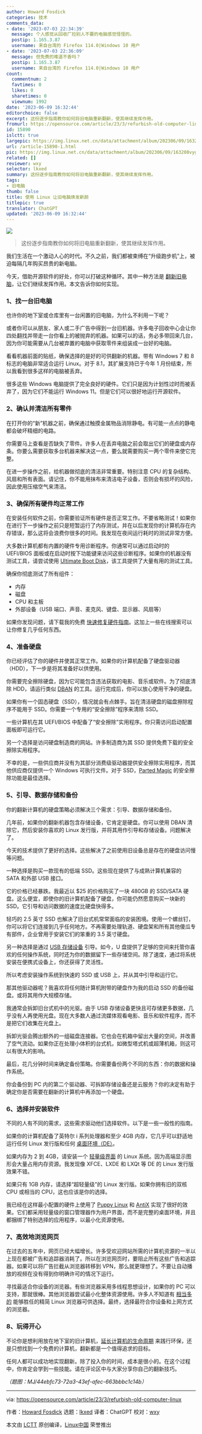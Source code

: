 ```yaml
---
author: Howard Fosdick
categories: 技术
comments_data:
- date: '2023-07-03 22:34:39'
  message: 个人感觉从回收厂捡别人不要的电脑感觉怪怪的。
  postip: 1.165.3.87
  username: 来自台湾的 Firefox 114.0|Windows 10 用户
- date: '2023-07-03 22:36:09'
  message: 但免费的难道不香吗？
  postip: 1.165.3.87
  username: 来自台湾的 Firefox 114.0|Windows 10 用户
count:
  commentnum: 2
  favtimes: 0
  likes: 0
  sharetimes: 0
  viewnum: 1992
date: '2023-06-09 16:32:44'
editorchoice: false
excerpt: 这份逐步指南教你如何将旧电脑重新翻新，使其继续发挥作用。
fromurl: https://opensource.com/article/23/3/refurbish-old-computer-linux
id: 15890
islctt: true
largepic: https://img.linux.net.cn/data/attachment/album/202306/09/163208vygg79ghr17rd9f6.jpg
url: /article-15890-1.html
pic: https://img.linux.net.cn/data/attachment/album/202306/09/163208vygg79ghr17rd9f6.jpg.thumb.jpg
related: []
reviewer: wxy
selector: lkxed
summary: 这份逐步指南教你如何将旧电脑重新翻新，使其继续发挥作用。
tags:
- 旧电脑
thumb: false
title: 使用 Linux 让旧电脑焕发新颜
titlepic: true
translator: ChatGPT
updated: '2023-06-09 16:32:44'
---
```


![](https://img.linux.net.cn/data/attachment/album/202306/09/163208vygg79ghr17rd9f6.jpg)



> 
> 这份逐步指南教你如何将旧电脑重新翻新，使其继续发挥作用。
> 
> 
> 


我们生活在一个激动人心的时代。不久之前，我们都被束缚在“升级跑步机”上，被迫每隔几年购买昂贵的新电脑。


今天，借助开源软件的好处，你可以打破这种循环。其中一种方法是 [翻新旧电脑](https://opensource.com/article/22/10/obsolete-computer-linux-opportunity)，让它们继续发挥作用。本文告诉你如何实现。


### 1、找一台旧电脑


也许你的地下室或仓库里有一台闲置的旧电脑，为什么不利用一下呢？


或者你可以从朋友、家人或二手广告中得到一台旧机器。许多电子回收中心会让你四处翻找并带走一台你看上的被抛弃的机器。如果可以的话，务必多带回来几台，因为你可能需要从几台被弃置的电脑中获取零件来组装成一台好的电脑。


看看机器前面的贴纸，确保选择的是好的可供翻新的机器。带有 Windows 7 和 8 标志的电脑非常适合运行 Linux。对于 8.1，其扩展支持已于今年 1 月份结束，所以我看到很多这样的电脑被丢弃。


很多这些 Windows 电脑提供了完全良好的硬件。它们只是因为计划性过时而被丢弃了，因为它们不能运行 Windows 11。但是它们可以很好地运行开源软件。


### 2、确认并清洁所有零件


在打开你的“新”机器之前，确保通过触摸金属物品消除静电。有可能一点点的静电都会破坏精细的电路。


你需要马上查看是否缺失了零件。许多人在丢弃电脑之前会取出它们的硬盘或内存条。你要么需要获取多台机器来解决这一点，要么就需要购买一两个零件来使它完整。


在进一步操作之前，给机器做彻底的清洁非常重要。特别注意 CPU 的复杂结构、风扇和所有表面。请记住，你不能用抹布来清洁电子设备，否则会有损坏的风险，因此使用压缩空气来清洁。


### 3、确保所有硬件均正常工作


在安装任何软件之前，你需要验证所有硬件是否正常工作。不要省略测试！如果你在进行下一步操作之前只是短暂运行了内存测试，并在以后发现你的计算机存在内存错误，那么这将会浪费你很多的时间。我发现在夜间运行耗时的测试非常方便。


大多数计算机都有内置的硬件专用诊断程序。你通常可以通过启动时的 UEFI/BIOS 面板或在启动时按下功能键来访问这些诊断程序。如果你的机器没有测试工具，请尝试使用 [Ultimate Boot Disk](https://www.ultimatebootcd.com/)，该工具提供了大量有用的测试工具。


确保你彻底测试了所有组件：


* 内存
* 磁盘
* CPU 和主板
* 外部设备（USB 端口、声音、麦克风、键盘、显示器、风扇等）


如果你发现问题，请下载我的免费 [快速修复硬件指南](http://rexxinfo.org/howard_fosdick_articles/quick_guide_to_fixing_pc_hardware/Quick_Guide_to_Fixing_Computer_Hardware.html)。这加上一些在线搜索可以让你修复几乎任何东西。


### 4、准备硬盘


你已经评估了你的硬件并使其正常工作。如果你的计算机配备了硬盘驱动器（HDD），下一步是将其准备好以供使用。


你需要完全擦除硬盘，因为它可能包含违法获取的电影、音乐或软件。为了彻底清除 HDD，请运行类似 [DBAN](https://sourceforge.net/projects/dban/) 的工具。运行完成后，你可以放心使用干净的硬盘。


如果你有一个固态硬盘（SSD），情况就会有点棘手。旨在清洁硬盘的磁盘擦除程序不能用于 SSD。你需要一个专用的“安全擦除”程序来清除 SSD。


一些计算机在其 UEFI/BIOS 中配备了“安全擦除”实用程序。你只需访问启动配置面板即可运行它。


另一个选择是访问硬盘制造商的网站。许多制造商为其 SSD 提供免费下载的安全擦除实用程序。


不幸的是，一些供应商并没有为其部分消费级驱动器提供安全擦除实用程序，而其他供应商仅提供一个 Windows 可执行文件。对于 SSD，[Parted Magic](https://partedmagic.com/) 的安全擦除功能是最佳选择。


### 5、引导、数据存储和备份


你的翻新计算机的硬盘策略必须解决三个需求：引导、数据存储和备份。


几年前，如果你的翻新机器包含存储设备，它肯定是硬盘。你可以使用 DBAN 清除它，然后安装你喜欢的 Linux 发行版，并将其用作引导和存储设备。问题解决了。


今天的技术提供了更好的选择。这些解决了之前使用旧设备总是存在的硬盘访问慢等问题。


一种选择是购买一款现有的低端 SSD。这些现在提供了与成熟计算机兼容的 SATA 和外部 USB 接口。


它的价格已经暴跌。我最近以 $25 的价格购买了一块 480GB 的 SSD/SATA 硬盘。这么便宜，即使你的旧计算机配备了硬盘，你可能仍然愿意购买一块新的 SSD。它引导和访问数据的速度比硬盘快得多。


轻巧的 2.5 英寸 SSD 也解决了旧台式机常常面临的安装困境。使用一个螺丝钉，你可以将它们连接到几乎任何地方。不再需要处理轨道、硬盘架和所有其他傻瓜专有部件，企业曾用于安装它们的笨重的 3.5 英寸硬盘。


另一种选择是通过 [USB 存储设备](https://opensource.com/article/20/4/first-linux-computer) 引导。如今，U 盘提供了足够的空间来托管你喜欢的任何操作系统，同时还为你的数据留下一些存储空间。除了速度，通过将系统安装在便携式设备上，你还获得了灵活性。


所以考虑安装操作系统到快速的 SSD 或 USB 上，并从其中引导和运行它。


那其他驱动器呢？我喜欢将任何随计算机附带的硬盘作为我的启动 SSD 的备份磁盘。或将其用作大规模存储。


我通常会拆卸旧台式机中的光驱。由于 USB 存储设备更快且可存储更多数据，几乎没有人再使用光盘。现在大多数人通过流媒体观看电影、音乐和软件程序，而不是把它们收集在光盘上。


拆卸光驱会腾出额外的一组磁盘连接器。它也会在机箱中留出大量的空间，并改善了空气流动。如果你正在处理小体积的台式机，如微型塔式机或超薄机箱，则这可以有很大的影响。


最后，花几分钟时间来确定备份策略。你需要备份两个不同的东西：你的数据和操作系统。


你会备份到 PC 内的第二个驱动器、可拆卸存储设备还是云服务？你的决定有助于确定你是否需要在翻新的计算机中再添加一个硬盘。


### 6、选择并安装软件


不同的人有不同的需求，这些需求驱动他们选择软件。以下是一些一般性的指南。


如果你的计算机配备了英特尔 i 系列处理器和至少 4GB 内存，它几乎可以舒适地运行任何 Linux 发行版和任何 [桌面环境（DE）](https://opensource.com/article/20/5/linux-desktops#default)。


如果内存为 2 到 4GB，请安装一个 [轻量级界面](https://opensource.com/article/20/5/linux-desktops#lightweight) 的 Linux 系统。因为高端显示图形会大量占用内存资源。我发现像 XFCE、LXDE 和 LXQt 等 DE 的 Linux 发行版效果不错。


如果只有 1GB 内存，请选择“超轻量级”的 Linux 发行版。如果你拥有旧的双核 CPU 或相当的 CPU，这也应该是你的选择。


我已经在这样最小配置的硬件上使用了 [Puppy Linux](https://puppylinux-woof-ce.github.io/) 和 [AntiX](https://antixlinux.com/) 实现了很好的效果。它们都采用轻量级的窗口管理器作为用户界面，而不是完整的桌面环境，并且都捆绑了特别选择的应用程序，以最小化资源使用。


### 7、高效地浏览网页


在过去的五年中，网页已经大幅增长。许多受欢迎网站所需的计算机资源的一半以上现在都被广告和追踪器消耗了。所以在浏览网页时，要阻止所有这些广告和追踪器。如果可以将广告拦截从浏览器转移到 VPN，那么就更理想了。不要让自动播放的视频在没有得到你明确许可的情况下运行。


寻找最适合你设备的浏览器。有些浏览器采用多线程思想设计，如果你的 PC 可以支持，那就很棒。其他浏览器尝试最小化整体资源使用。许多人不知道有 [相当多的](https://opensource.com/article/19/7/open%20source-browsers) 能够胜任的精简 Linux 浏览器可供选择。最终，选择最符合你设备和上网方式的浏览器。


### 8、玩得开心


不论你是想利用放在地下室的旧计算机，[延长计算机的生命周期](https://opensource.com/article/19/7/how-make-old-computer-useful-again) 来践行环保，还是只想找到一个免费的计算机，翻新都是一个值得追求的目标。


任何人都可以成功地实现翻新。除了投入你的时间，成本是很小的。在这个过程中，你肯定会学到一些技能。请在评论区中与大家分享你自己的翻新技巧。


*（题图：MJ/44ebfc73-72a3-43ef-afec-663bbbc1c14b）*




---


via: <https://opensource.com/article/23/3/refurbish-old-computer-linux>


作者：[Howard Fosdick](https://opensource.com/users/howtech) 选题：[lkxed](https://github.com/lkxed/) 译者：ChatGPT 校对：[wxy](https://github.com/wxy)


本文由 [LCTT](https://github.com/LCTT/TranslateProject) 原创编译，[Linux中国](https://linux.cn/) 荣誉推出